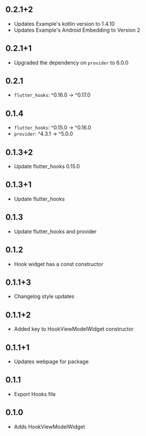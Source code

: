 ## 0.2.1+2

- Updates Example's kotlin version to 1.4.10
- Updates Example's Android Embedding to Version 2

## 0.2.1+1

- Upgraded the dependency on `provider` to 6.0.0

## 0.2.1

- `flutter_hooks`: ^0.16.0 -> ^0.17.0

## 0.1.4

- `flutter_hooks`: ^0.15.0 -> ^0.16.0
- `provider`: ^4.3.1 -> ^5.0.0

## 0.1.3+2

- Update flutter_hooks 0.15.0

## 0.1.3+1

- Update flutter_hooks

## 0.1.3

- Update flutter_hooks and provider

## 0.1.2

- Hook widget has a const constructor

## 0.1.1+3

- Changelog style updates

## 0.1.1+2

- Added key to HookViewModelWidget constructor

## 0.1.1+1

- Updates webpage for package

## 0.1.1

- Export Hooks file

## 0.1.0

- Adds HookViewModelWidget

